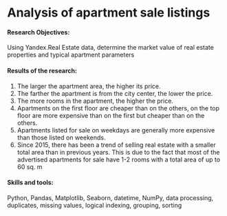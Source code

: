 # Analysis of apartment sale listings 

#### Research Objectives:
Using Yandex.Real Estate data, determine the market value of real estate properties and typical apartment parameters

#### Results of the research:
1. The larger the apartment area, the higher its price.
2. The farther the apartment is from the city center, the lower the price.
3. The more rooms in the apartment, the higher the price.
4. Apartments on the first floor are cheaper than on the others, on the top floor are more expensive than on the first but cheaper than on the others.
5. Apartments listed for sale on weekdays are generally more expensive than those listed on weekends.
6. Since 2015, there has been a trend of selling real estate with a smaller total area than in previous years. This is due to the fact that most of the advertised apartments for sale have 1-2 rooms with a total area of up to 60 sq. m

#### Skills and tools: 
Python, Pandas, Matplotlib, Seaborn, datetime, NumPy, data processing, duplicates, missing values, logical indexing, grouping, sorting
